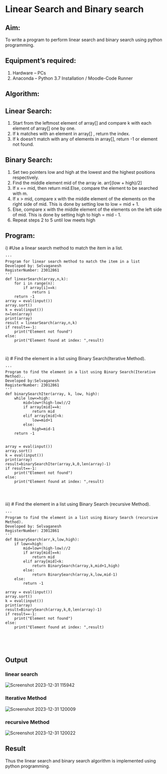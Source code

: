 # Linear Search and Binary search
## Aim:
To write a program to perform linear search and binary search using python programming.
## Equipment’s required:
1.	Hardware – PCs
2.	Anaconda – Python 3.7 Installation / Moodle-Code Runner
## Algorithm:
## Linear Search:
1.	Start from the leftmost element of array[] and compare k with each element of array[] one by one.
2.	If k matches with an element in array[] , return the index.
3.	If k doesn’t match with any of elements in array[], return -1 or element not found.
## Binary Search:
1.	Set two pointers low and high at the lowest and the highest positions respectively.
2.	Find the middle element mid of the array ie. arr[(low + high)/2]
3.	If x == mid, then return mid.Else, compare the element to be searched with m.
4.	If x > mid, compare x with the middle element of the elements on the right side of mid. This is done by setting low to low = mid + 1.
5.	Else, compare x with the middle element of the elements on the left side of mid. This is done by setting high to high = mid - 1.
6.	Repeat steps 2 to 5 until low meets high
## Program:
i)	#Use a linear search method to match the item in a list.
```
''' 
Program for linear search method to match the item in a list
Developed by: Selvaganesh
RegisterNumber: 23012861
'''
def linearSearch(array,n,k):
    for i in range(n):
        if array[i]==k:
            return i
    return -1
array = eval(input())
array.sort()
k = eval(input()) 
n=len(array)
print(array)
result = linearSearch(array,n,k)
if result==-1:
    print("Element not found")
else:
    print("Element found at index: ",result)



```
ii)	# Find the element in a list using Binary Search(Iterative Method).
```
''' 
Program to find the element in a list using Binary Search(Iterative Method)..
Developed by:Selvaganesh
RegisterNumber: 23012861
'''
def binarySearchIter(array, k, low, high):
    while low<=high:
        mid=low+(high-low)//2
        if array[mid]==k:
            return mid
        elif array[mid]<k:
            low=mid+1
        else:
            high=mid-1
    return -1
   
    
array = eval(input())
array.sort()
k = eval(input()) 
print(array)
result=binarySearchIter(array,k,0,len(array)-1)
if result==-1:
    print("Element not found")
else:
    print("Element found at index: ",result)




```
iii)	# Find the element in a list using Binary Search (recursive Method).
```
''' 
Program to find the element in a list using Binary Search (recursive Method).
Developed by: Selvaganesh
RegisterNumber: 23012861
'''
def BinarySearch(arr,k,low,high):
    if low<=high:
        mid=low+(high-low)//2
        if array[mid]==k:
            return mid
        elif array[mid]<k:
            return BinarySearch(array,k,mid+1,high)
        else:
            return BinarySearch(array,k,low,mid-1) 
    else:
        return -1
    
array = eval(input())
array.sort()
k = eval(input())
print(array)
result=BinarySearch(array,k,0,len(array)-1)
if result==-1:
    print("Element not found")
else:
    print("Element found at index: ",result)





```
## Output
### linear search

![Screenshot 2023-12-31 115942](https://github.com/GANESH23012861/Search-Algorithm/assets/147139861/9d50446e-5d94-43fa-b972-84d31f95b01c)
###  Iterative Method
![Screenshot 2023-12-31 120009](https://github.com/GANESH23012861/Search-Algorithm/assets/147139861/351bde7d-b783-4ac8-9d60-a414d918f820)
###  recursive Method
![Screenshot 2023-12-31 120022](https://github.com/GANESH23012861/Search-Algorithm/assets/147139861/d3bc33f5-22c2-4fba-8170-f622ce3729c5)


## Result

Thus the linear search and binary search algorithm is implemented using python programming.

